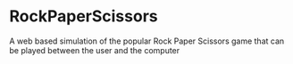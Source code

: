 # RockPaperScissors
A web based simulation of the popular Rock Paper Scissors game that can be played between the user and the computer
